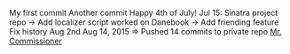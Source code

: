 My first commit
Another commit
Happy 4th of July!
Jul 15: Sinatra project repo -> Add localizer script
worked on Danebook -> Add friending feature
Fix history Aug 2nd
Aug 14, 2015 => Pushed 14 commits to private repo [Mr. Commissioner](http://mrcommissioner.com/)
